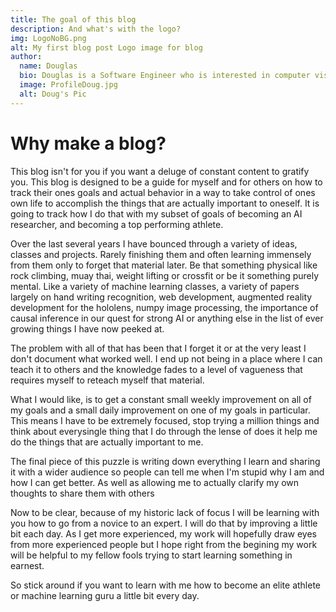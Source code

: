 ```yaml
---
title: The goal of this blog
description: And what's with the logo?
img: LogoNoBG.png
alt: My first blog post Logo image for blog
author:
  name: Douglas
  bio: Douglas is a Software Engineer who is interested in computer vision and our quest for strong AI. He also is constantly looking for ways to push the envelope of his personal mental and physical fitness.
  image: ProfileDoug.jpg
  alt: Doug's Pic
---
```


# Why make a blog?

This blog isn't for you if you want a deluge of constant content to gratify you. This blog is designed to be a guide for myself and for others on how to track their ones goals and actual behavior in a way to take control of ones own life to accomplish the things that are actually important to oneself. It is going to track how I do that with my subset of goals of becoming an AI researcher, and becoming a top performing athlete.

Over the last several years I have bounced through a variety of ideas, classes and projects. Rarely finishing them and often learning immensely from them only to forget that material later. Be that something physical like rock climbing, muay thai, weight lifting or crossfit or be it something purely mental. Like a variety of machine learning classes, a variety of papers largely on hand writing recognition, web development, augmented reality development for the hololens, numpy image processing, the importance of causal inference in our quest for strong AI or anything else in the list of ever growing things I have now peeked at.

The problem with all of that has been that I forget it or at the very least I don't document what worked well. I end up not being in a place where I can teach it to others and the knowledge fades to a level of vagueness that requires myself to reteach myself that material.

What I would like, is to get a constant small weekly improvement on all of my goals and a small daily improvement on one of my goals in particular. This means I have to be extremely focused, stop trying a million things and think about everysingle thing that I do through the lense of does it help me do the things that are actually important to me.

The final piece of this puzzle is writing down everything I learn and sharing it with a wider audience so people can tell me when I'm stupid why I am and how I can get better. As well as allowing me to actually clarify my own thoughts to share them with others

Now to be clear, because of my historic lack of focus I will be learning with you how to go from a novice to an expert. I will do that by improving a little bit each day. As I get more experienced, my work will hopefully draw eyes from more experienced people but I hope right from the begining my work will be helpful to my fellow fools trying to start learning something in earnest.

So stick around if you want to learn with me how to become an elite athlete or machine learning guru a little bit every day.

